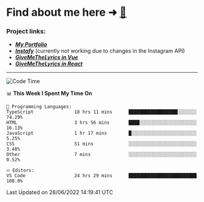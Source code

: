 # Find about me here ➜ [🧑](https://pauabella.dev)

### Project links:
- ***[My Portfolio](https://pauabella.dev)***
- ***[Instafy](https://instafy.me)*** (currently not working due to changes in the Instagram API)
- ***[GiveMeTheLyrics in Vue](https://lyrics.pauabella.dev)***
- ***[GiveMeTheLyrics in React](https://pauabella.dev/GiveMeTheLyrics)***

---
<!--START_SECTION:waka-->
![Code Time](http://img.shields.io/badge/Code%20Time-1%2C212%20hrs%2013%20mins-blue)

📊 **This Week I Spent My Time On** 

```text
💬 Programming Languages: 
TypeScript               18 hrs 11 mins      ██████████████████░░░░░░░   74.29% 
HTML                     3 hrs 56 mins       ████░░░░░░░░░░░░░░░░░░░░░   16.13% 
JavaScript               1 hr 17 mins        █░░░░░░░░░░░░░░░░░░░░░░░░   5.25% 
CSS                      51 mins             ░░░░░░░░░░░░░░░░░░░░░░░░░   3.48% 
Other                    7 mins              ░░░░░░░░░░░░░░░░░░░░░░░░░   0.52%

🔥 Editors: 
VS Code                  24 hrs 29 mins      █████████████████████████   100.0%

```


 Last Updated on 28/06/2022 14:19:41 UTC
<!--END_SECTION:waka-->
